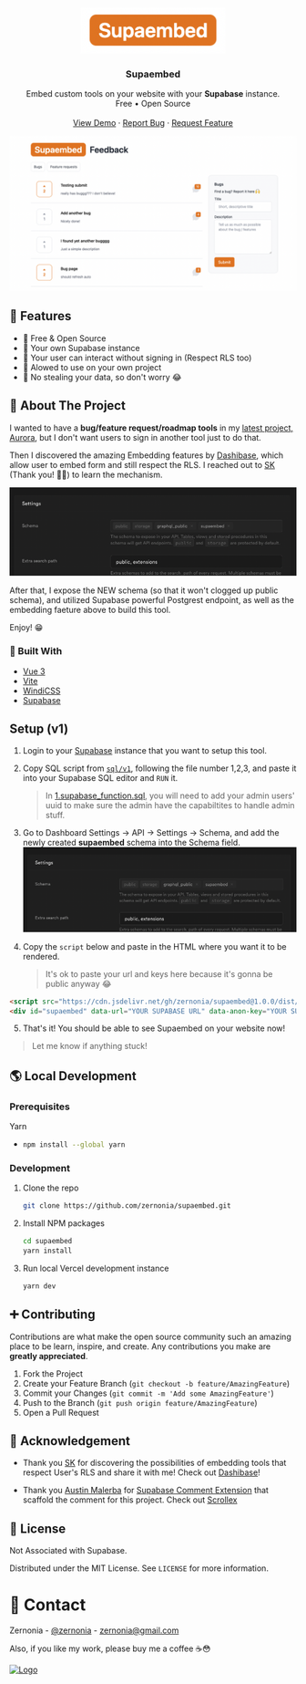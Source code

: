 <!-- PROJECT LOGO -->
<br />
<p align="center">
  <a href="https://github.com/zernonia/supaembed">
    <img src="src/assets/logo.png" alt="Logo" width="auto" height="80">
  </a>

  <h3 align="center">Supaembed</h3>

  <p align="center">
    Embed custom tools on your website with your <strong>Supabase</strong> instance.
    <br />
    Free • Open Source
    <br />
    <br />
    <a href="https://www.aurora.courses/supaembed">View Demo</a>
    ·
    <a href="https://github.com/zernonia/supaembed/issues">Report Bug</a>
    ·
    <a href="https://github.com/zernonia/supaembed/issues">Request Feature</a>
  </p>
</p>

![Supaembed](images/og.png)

## 🚀 Features

- 🤩 Free & Open Source
- 🚀 Your own Supabase instance
- 🌟 Your user can interact without signing in (Respect RLS too)
- 🎨 Alowed to use on your own project
- 🌌 No stealing your data, so don't worry 😂

## 📇 About The Project

I wanted to have a **bug/feature request/roadmap tools** in my [latest project, Aurora](https://www.aurora.courses), but I don't want users to sign in another tool just to do that.

Then I discovered the amazing Embedding features by [Dashibase](https://github.com/Dashibase/dashibase-insert), which allow user to embed form and still respect the RLS. I reached out to [SK](https://github.com/greentfrapp) (Thank you! 🙌🏼) to learn the mechanism.

![Supabase Setting's Schema](/images/settings-schema.png)

After that, I expose the NEW schema (so that it won't clogged up public schema), and utilized Supabase powerful Postgrest endpoint, as well as the embedding faeture above to build this tool.

Enjoy! 😁

### 🔨 Built With

- [Vue 3](https://vuejs.org/)
- [Vite](https://vitejs.dev/)
- [WindiCSS](https://windicss.org/)
- [Supabase](https://supabase.com/)

## Setup (v1)

1. Login to your [Supabase](https://app.supabase.com/) instance that you want to setup this tool.

2. Copy SQL script from [`sql/v1`](/sql/v1), following the file number 1,2,3, and paste it into your Supabase SQL editor and `RUN` it.

   > In [1.supabase_function.sql](/sql/v1/1.supabase_function.sql), you will need to add your admin users' uuid to make sure the admin have the capabiltites to handle admin stuff.

3. Go to Dashboard Settings → API → Settings → Schema, and add the newly created **supaembed** schema into the Schema field.
   ![Supabase Setting's Schema](/images/settings-schema.png)

4. Copy the `script` below and paste in the HTML where you want it to be rendered.
   > It's ok to paste your url and keys here because it's gonna be public anyway 😂

```html
<script src="https://cdn.jsdelivr.net/gh/zernonia/supaembed@1.0.0/dist/embed.js" async defer></script>
<div id="supaembed" data-url="YOUR SUPABASE URL" data-anon-key="YOUR SUPABASE ANON KEY"></div>
```

5. That's it! You should be able to see Supaembed on your website now!

> Let me know if anything stuck!

## 🌎 Local Development

### Prerequisites

Yarn

- ```sh
  npm install --global yarn
  ```

### Development

1. Clone the repo
   ```sh
   git clone https://github.com/zernonia/supaembed.git
   ```
2. Install NPM packages
   ```sh
   cd supaembed
   yarn install
   ```
3. Run local Vercel development instance
   ```sh
   yarn dev
   ```

## ➕ Contributing

Contributions are what make the open source community such an amazing place to be learn, inspire, and create. Any contributions you make are **greatly appreciated**.

1. Fork the Project
2. Create your Feature Branch (`git checkout -b feature/AmazingFeature`)
3. Commit your Changes (`git commit -m 'Add some AmazingFeature'`)
4. Push to the Branch (`git push origin feature/AmazingFeature`)
5. Open a Pull Request

## 🧡 Acknowledgement

- Thank you [SK](https://github.com/greentfrapp) for discovering the possibilities of embedding tools that respect User's RLS and share it with me! Check out [Dashibase](https://dashibase.com/)!

- Thank you [Austin Malerba](https://github.com/malerba118) for [Supabase Comment Extension](https://github.com/malerba118/supabase-comments-extension) that scaffold the comment for this project. Check out [Scrollex](https://scrollex-docs.vercel.app/)

## 📜 License

Not Associated with Supabase.

Distributed under the MIT License. See `LICENSE` for more information.

# 📧 Contact

Zernonia - [@zernonia](https://twitter.com/zernonia) - zernonia@gmail.com

Also, if you like my work, please buy me a coffee ☕😳

<a href="https://www.buymeacoffee.com/zernonia" target="_blank">
    <img src="https://www.buymeacoffee.com/assets/img/custom_images/yellow_img.png" alt="Logo" >
  </a>
